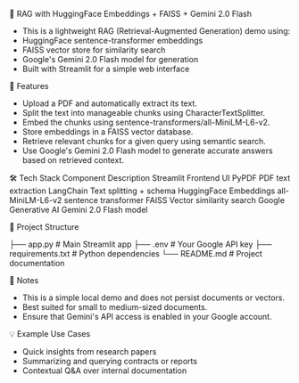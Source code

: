 📄 RAG with HuggingFace Embeddings + FAISS + Gemini 2.0 Flash
- This is a lightweight RAG (Retrieval-Augmented Generation) demo using:
- HuggingFace sentence-transformer embeddings
- FAISS vector store for similarity search
- Google's Gemini 2.0 Flash model for generation
- Built with Streamlit for a simple web interface

🚀 Features
- Upload a PDF and automatically extract its text.
- Split the text into manageable chunks using CharacterTextSplitter.
- Embed the chunks using sentence-transformers/all-MiniLM-L6-v2.
- Store embeddings in a FAISS vector database.
- Retrieve relevant chunks for a given query using semantic search.
- Use Google's Gemini 2.0 Flash model to generate accurate answers based on retrieved context.

🛠️ Tech Stack
Component	Description
Streamlit	Frontend UI
PyPDF	PDF text extraction
LangChain	Text splitting + schema
HuggingFace Embeddings	all-MiniLM-L6-v2 sentence transformer
FAISS	Vector similarity search
Google Generative AI	Gemini 2.0 Flash model

📁 Project Structure

├── app.py               # Main Streamlit app
├── .env                 # Your Google API key
├── requirements.txt     # Python dependencies
└── README.md            # Project documentation

📌 Notes
- This is a simple local demo and does not persist documents or vectors.
- Best suited for small to medium-sized documents.
- Ensure that Gemini's API access is enabled in your Google account.

💡 Example Use Cases
- Quick insights from research papers
- Summarizing and querying contracts or reports
- Contextual Q&A over internal documentation

